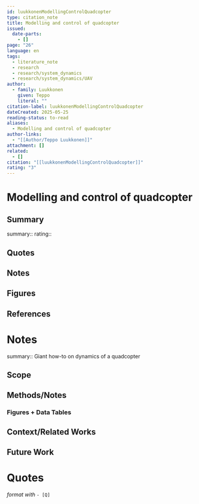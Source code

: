 ```yaml
---
id: luukkonenModellingControlQuadcopter
type: citation_note
title: Modelling and control of quadcopter
issued:
  date-parts:
    - []
page: "26"
language: en
tags:
  - literature_note
  - research
  - research/system_dynamics
  - research/system_dynamics/UAV
author:
  - family: Luukkonen
    given: Teppo
    literal: ""
citation-label: luukkonenModellingControlQuadcopter
dateCreated: 2025-05-25
reading-status: to-read
aliases:
  - Modelling and control of quadcopter
author-links:
  - "[[Author/Teppo Luukkonen]]"
attachment: []
related:
  - []
citation: "[[luukkonenModellingControlQuadcopter]]"
rating: "3"
---
```


# Modelling and control of quadcopter

## Summary
summary::
rating::

## Quotes

## Notes

## Figures

## References



# Notes 
summary:: Giant how-to on dynamics of a quadcopter


## Scope
## Methods/Notes
### Figures + Data Tables
## Context/Related Works
## Future Work


# Quotes
 *format with* `- [Q]`

